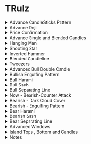 # TRulz
<details>
<summary>Advance CandleSticks Pattern</summary>
<br>

 <img width="1440" alt="image" src="https://user-images.githubusercontent.com/75510135/201461505-2d79fe5e-0e3a-4013-ac02-e1bce8fd42ad.png">
 <img width="1440" alt="image" src="https://user-images.githubusercontent.com/75510135/201461671-ea3c9659-0e09-49c1-a01c-bf49ee598c60.png">
 <img width="1440" alt="image" src="https://user-images.githubusercontent.com/75510135/201461781-9c29fd41-9b7c-4650-83fe-f0d2061fd28f.png">

 - avoid trades 
 - a doji n gap up opening signal=> not to go for buying
 <img width="1440" alt="image" src="https://user-images.githubusercontent.com/75510135/201461907-d8c53401-c0fa-42c0-abcc-5f9433b61699.png">

 - many doji look for trend confirmation 
 <img width="1440" alt="image" src="https://user-images.githubusercontent.com/75510135/201461976-29b4b32b-df1c-46e9-9635-abbd53437a49.png">

- many signals to confirm the move
 <img width="1440" alt="image" src="https://user-images.githubusercontent.com/75510135/201462028-bbed55a9-2fe2-4996-8aa4-ffe4bfae2893.png">

 <img width="1440" alt="image" src="https://user-images.githubusercontent.com/75510135/201462252-4e10c126-245e-4eb6-8e24-c63d4563cdf1.png">

 <img width="1440" alt="image" src="https://user-images.githubusercontent.com/75510135/201462422-afe7e4e1-8543-431c-b902-fef536df37f9.png">

 - quote 
 <img width="1551" alt="image" src="https://user-images.githubusercontent.com/75510135/201462436-90ee7b4f-70d3-4024-8323-52a37fc00833.png">

- signals to watch
<img width="1551" alt="image" src="https://user-images.githubusercontent.com/75510135/201462554-ec708bb9-2aa6-4db0-9042-8d37f6d33c31.png">

- Note # Bullish Engulfing Pattern confirms the SUPPORT
<img width="1551" alt="image" src="https://user-images.githubusercontent.com/75510135/201462684-0badef3e-04b5-4d3e-96f2-49a792db53bd.png">

- note # Bearish Engulfing Pattern
<img width="1507" alt="image" src="https://user-images.githubusercontent.com/75510135/201462748-c2c4e899-aab2-4091-b301-4c8261f58e64.png">

<img width="1551" alt="image" src="https://user-images.githubusercontent.com/75510135/201462751-16bdb16c-f2c1-445b-870b-037e1b3aee18.png">


 
 
  
</details>


<details>
<summary>Advance Doji</summary>
<br>

  <img width="1551" alt="image" src="https://user-images.githubusercontent.com/75510135/201463054-3696d92f-e6fb-46e7-af73-f01e7f7f5ded.png">

 <img width="1551" alt="image" src="https://user-images.githubusercontent.com/75510135/201463071-63b8f936-331a-4d6b-af9b-639c94bde7b9.png">

 <img width="1551" alt="image" src="https://user-images.githubusercontent.com/75510135/201463124-a34f970a-6eba-4a9f-8cab-9a4c363284e5.png">

 - example
 <img width="1551" alt="image" src="https://user-images.githubusercontent.com/75510135/201463166-14b40d16-c6b6-4f0a-8422-b462ed26b6e5.png">

 <img width="1551" alt="image" src="https://user-images.githubusercontent.com/75510135/201463170-dc3aa780-8b8c-4038-a6a4-c0ac26c03bc2.png">

 <img width="1551" alt="image" src="https://user-images.githubusercontent.com/75510135/201463209-74480e21-9ed8-4a28-b0ae-a936a98b7eaa.png">

 <img width="1551" alt="image" src="https://user-images.githubusercontent.com/75510135/201463278-5e2d6715-eddd-447e-9161-c146e6de2409.png">

 <img width="1551" alt="image" src="https://user-images.githubusercontent.com/75510135/201463286-6c3a30b4-2ab5-4c96-83cb-f5c0b1672fd9.png">

 - example
 <img width="1551" alt="image" src="https://user-images.githubusercontent.com/75510135/201463378-46beb620-1140-43cb-82a6-8e390b9f6990.png">

 <img width="1551" alt="image" src="https://user-images.githubusercontent.com/75510135/201464475-62ea86fa-aed7-4e7d-a9c0-fb6a79a8215d.png">

 <img width="1551" alt="image" src="https://user-images.githubusercontent.com/75510135/201464564-078fa411-8f48-4e16-89fe-3fa953a6c6c4.png">
 
 <img width="1551" alt="image" src="https://user-images.githubusercontent.com/75510135/201464593-fe28ab3a-37f0-4cc9-a8dc-854758cb3634.png">

 
 
</details>


<details>
<summary>Price Confirmation</summary>
<br>

 <img width="1551" alt="image" src="https://user-images.githubusercontent.com/75510135/201464786-bf229326-2a42-4d05-a059-77286c4d0d57.png">
 
 <img width="1551" alt="image" src="https://user-images.githubusercontent.com/75510135/201465093-20d64ddc-c4e1-464f-9bb0-cf6fae5c67dd.png">

 <img width="1551" alt="image" src="https://user-images.githubusercontent.com/75510135/201465171-1eaf72fe-3e45-43dd-b029-c77f94b8a2b0.png">

 - example
 <img width="1551" alt="image" src="https://user-images.githubusercontent.com/75510135/201465341-5e764e11-2ea5-41dc-b27a-e71b90aed130.png">
<img width="1551" alt="image" src="https://user-images.githubusercontent.com/75510135/201465412-29c14121-a407-4195-a0d7-1445edda3ecf.png">
<img width="1551" alt="image" src="https://user-images.githubusercontent.com/75510135/201465446-360b91bd-e5fc-4464-8ae1-0b60b4234dfe.png">

 <img width="1551" alt="image" src="https://user-images.githubusercontent.com/75510135/201465524-38c44ed1-702a-4c35-914f-8df3665c586f.png">

 <img width="1551" alt="image" src="https://user-images.githubusercontent.com/75510135/201465548-d5689b3e-ad1e-4552-a394-0eef1e614a3d.png">

 - left one confirmed the move is uptrend
<img width="1551" alt="image" src="https://user-images.githubusercontent.com/75510135/201465708-f1ab2d8f-d762-456f-a9b8-539dc17a775f.png">
 
 <img width="1551" alt="image" src="https://user-images.githubusercontent.com/75510135/201465687-e404cfec-d429-4960-bf2b-1deb6460bd55.png">

 <img width="1551" alt="image" src="https://user-images.githubusercontent.com/75510135/201465994-7a1e8e28-fefd-4d12-a67b-3aa1d634669d.png">

 
 - Doji & momentum
 <img width="1551" alt="image" src="https://user-images.githubusercontent.com/75510135/201466038-28a58022-8d1d-4d16-a10a-b7299321c46a.png">

 <img width="1551" alt="image" src="https://user-images.githubusercontent.com/75510135/201466052-8f193cc8-af30-425b-b91a-c2093c4ba6fc.png">

 - price target
 <img width="1551" alt="image" src="https://user-images.githubusercontent.com/75510135/201466128-231f9771-d660-44b1-b17a-a8e551071397.png">

 
  
</details>



<details>
<summary>Advance Single and Blended Candles </summary>
<br>

 <img width="1549" alt="image" src="https://user-images.githubusercontent.com/75510135/201466745-ecfcf22b-2035-4c32-8c6d-1a0ff760da94.png">

 <img width="1549" alt="image" src="https://user-images.githubusercontent.com/75510135/201466817-c62a4fb7-c1cf-47e7-b018-5dd7073f2a18.png">

 <img width="1549" alt="image" src="https://user-images.githubusercontent.com/75510135/201466862-35976927-68cc-4c31-b963-74af0d2e6fb4.png">

 <img width="1549" alt="image" src="https://user-images.githubusercontent.com/75510135/201466943-f45de2d9-a1ce-48b2-bfb5-12e1aa7490e9.png">

 <img width="1549" alt="image" src="https://user-images.githubusercontent.com/75510135/201467229-a613ad53-a175-4d00-a902-11418bda4cab.png">

 - Single side candles
 <img width="1549" alt="image" src="https://user-images.githubusercontent.com/75510135/201467351-3b08797b-b23b-4c45-94b9-980762da5a2c.png">

 <img width="1549" alt="image" src="https://user-images.githubusercontent.com/75510135/201476622-697f2ede-19c0-45c6-ba00-b6bc4105048b.png">

 <img width="1549" alt="image" src="https://user-images.githubusercontent.com/75510135/201476686-29241de9-3cac-4bfa-9c8d-a7cb5c18957b.png">
 <img width="1549" alt="image" src="https://user-images.githubusercontent.com/75510135/201476783-265cf84b-389b-468e-ad96-b62d71756c1e.png">
 - example
 <img width="1549" alt="image" src="https://user-images.githubusercontent.com/75510135/201476847-8ea0facd-c4c4-4e71-9e9c-fd116f1402ef.png">

 <img width="1549" alt="image" src="https://user-images.githubusercontent.com/75510135/201476886-67982d1b-d421-413a-85f0-54f3e8fbc6ec.png">

 <img width="1549" alt="image" src="https://user-images.githubusercontent.com/75510135/201476948-ded70b77-7794-479a-9afd-7e2f82e486e8.png">

 <img width="1549" alt="image" src="https://user-images.githubusercontent.com/75510135/201477029-708adc04-5734-40d2-8900-ac4aad99a7a0.png">

 <img width="1549" alt="image" src="https://user-images.githubusercontent.com/75510135/201477183-4e4d057b-ebb8-4d12-b8d7-f96a1a89d0cd.png">

 <img width="1549" alt="image" src="https://user-images.githubusercontent.com/75510135/201477213-89b70ad9-8a23-41d2-b1f9-5cb1b84aac29.png">

 
  
</details>


<details>
<summary>Hanging Man</summary>
<br>

  <img width="1549" alt="image" src="https://user-images.githubusercontent.com/75510135/201477235-a1708adb-2c14-481d-b6fa-f1164d4eb4ba.png">

  <img width="1549" alt="image" src="https://user-images.githubusercontent.com/75510135/201477265-c2489187-e9f8-415e-bde9-8c1742a5ccbf.png">

 - example
 <img width="1549" alt="image" src="https://user-images.githubusercontent.com/75510135/201477405-f2517514-8601-4e8a-a972-1dd3f3a97f27.png">

 
  
</details>


<details>
<summary>Shooting Star</summary>
<br>

  <img width="1549" alt="image" src="https://user-images.githubusercontent.com/75510135/201477446-04521aaf-a6ad-4692-9c41-5535961a6dfd.png">
  
 <img width="1549" alt="image" src="https://user-images.githubusercontent.com/75510135/201477583-07f3acaa-cc7c-4511-b0bd-3b044f9d632d.png">

 - example
 <img width="1549" alt="image" src="https://user-images.githubusercontent.com/75510135/201477691-290fd478-9ea1-4980-a84e-c2c76ae19f1f.png">

 <img width="1549" alt="image" src="https://user-images.githubusercontent.com/75510135/201477902-eb7dd379-d4d8-4839-b4d9-2f5a1c669df7.png">

 <img width="1549" alt="image" src="https://user-images.githubusercontent.com/75510135/201478139-2eca212e-4a29-4b0a-8c3d-839661221fb5.png">

 <img width="1549" alt="image" src="https://user-images.githubusercontent.com/75510135/201478153-b45fe3bc-d51d-41bf-b16c-2b55a3047fa0.png">

 <img width="1549" alt="image" src="https://user-images.githubusercontent.com/75510135/201478263-e1d680ef-6eca-42bd-ae9c-88d382b0901a.png">

 - exceptional as price confirmation is not there
 <img width="1549" alt="image" src="https://user-images.githubusercontent.com/75510135/201477814-d002e904-3b03-4bf7-a041-9ec3a81fb245.png">

 
</details>

<details>
<summary>Inverted Hammer</summary>
<br>

  <img width="1549" alt="image" src="https://user-images.githubusercontent.com/75510135/201478285-ff9af8f7-372e-446b-99af-bc5c67c05e56.png">

 <img width="1549" alt="image" src="https://user-images.githubusercontent.com/75510135/201478346-e5ca8b4f-52a4-4b0f-bab0-381209210645.png">

 - example
 <img width="1549" alt="image" src="https://user-images.githubusercontent.com/75510135/201478377-d78620f4-1fda-435b-9f37-26391e7b1dff.png">

 
</details>

<details>
<summary>Blended Candleline</summary>
<br>

  <img width="1549" alt="image" src="https://user-images.githubusercontent.com/75510135/201478523-80ba482b-2be7-45d6-b169-f6a8f1e6381d.png">

  <img width="1549" alt="image" src="https://user-images.githubusercontent.com/75510135/201478552-08847409-2264-4fe9-9e62-641aed3fcdfc.png">

 <img width="1549" alt="image" src="https://user-images.githubusercontent.com/75510135/201478664-58e209b0-fe86-4dbd-9d29-2c7e9141d143.png">

 <img width="1549" alt="image" src="https://user-images.githubusercontent.com/75510135/201478810-334c9224-e5e4-4f32-9355-4b7adb45606a.png">

 
</details>

<details>
<summary>Tweezers</summary>
<br>

  <img width="1549" alt="image" src="https://user-images.githubusercontent.com/75510135/201478993-a52f2e48-3988-4d79-8869-00297baaea2d.png">

  <img width="1549" alt="image" src="https://user-images.githubusercontent.com/75510135/201479143-774d7657-eecb-4434-90e9-c7c0e1a36c07.png">

   - example
  <img width="1549" alt="image" src="https://user-images.githubusercontent.com/75510135/201479242-5cda44c0-2eae-4ce3-aa62-e3faf493a402.png">
  
 <img width="1549" alt="image" src="https://user-images.githubusercontent.com/75510135/201479375-32db128f-8c46-42cd-aa29-8378343954f3.png">

 <img width="1549" alt="image" src="https://user-images.githubusercontent.com/75510135/201479444-4423df02-889a-4439-bc9c-88465ad3dd44.png">

 
</details>


<details>
<summary>Advanced Bull Double Candle</summary>
<br>

 <img width="1485" alt="image" src="https://user-images.githubusercontent.com/75510135/201479813-d962e0a0-18bd-4af9-97c5-bae272e48376.png">

 <img width="1485" alt="image" src="https://user-images.githubusercontent.com/75510135/201479908-edc8d591-bb3e-4ad7-ba1b-0f31807961ea.png">
 
 <img width="1441" alt="image" src="https://user-images.githubusercontent.com/75510135/201480044-50212f47-47a4-451a-bcf0-d3f0c72c1c15.png">

 - example
 <img width="1485" alt="image" src="https://user-images.githubusercontent.com/75510135/201480059-70943bc3-4b3d-4028-99df-0e66dc3115f9.png">

 <img width="1485" alt="image" src="https://user-images.githubusercontent.com/75510135/201480117-a98849d9-9e6b-44db-bdef-84dd3bf4cc97.png">

 <img width="1485" alt="image" src="https://user-images.githubusercontent.com/75510135/201480316-e9039146-0812-4e1d-89bd-c5adcf3b0e01.png">

 <img width="1485" alt="image" src="https://user-images.githubusercontent.com/75510135/201501031-7cda1589-4b3b-4af2-b655-9027a903415f.png">

 - example
 <img width="1485" alt="image" src="https://user-images.githubusercontent.com/75510135/201501060-b04def9e-360b-4a6a-b389-b20b5b1616f3.png">

 
 <img width="1485" alt="image" src="https://user-images.githubusercontent.com/75510135/201501112-99af1711-2265-4f00-ae7b-443da72d5da0.png">

 
 <img width="1485" alt="image" src="https://user-images.githubusercontent.com/75510135/201501134-ce3a4804-eb8e-4cfa-8957-6169c1a3edb2.png">

 
 <img width="1485" alt="image" src="https://user-images.githubusercontent.com/75510135/201501186-6393eae2-bcd6-444b-bdbb-1c3b8333f0ce.png">

 
 
</details>


<details>
<summary>Bullish Engulfing Pattern</summary>
<br>

  <img width="1485" alt="image" src="https://user-images.githubusercontent.com/75510135/201501205-6e7cf443-e77c-4658-9bfe-89ce554bfc3b.png">

 <img width="1485" alt="image" src="https://user-images.githubusercontent.com/75510135/201501260-9ef9c300-212b-4bd3-a58a-b806b8c49d5d.png">

 - trend importance
 <img width="1485" alt="image" src="https://user-images.githubusercontent.com/75510135/201501333-e3b4c572-03a0-4e20-aef4-0ec41ddd7dc6.png">

 - example
 <img width="1485" alt="image" src="https://user-images.githubusercontent.com/75510135/201501384-6d1e8d3c-c11e-4405-ad79-9118a8068cd4.png">

 <img width="1485" alt="image" src="https://user-images.githubusercontent.com/75510135/201501459-77f98e30-3a16-4ea9-a46d-07b1e7a4a0ac.png">
 
 <img width="1485" alt="image" src="https://user-images.githubusercontent.com/75510135/201501480-53ae3f1f-665a-4ecd-92ed-26d47e83d728.png">

 <img width="1485" alt="image" src="https://user-images.githubusercontent.com/75510135/201501584-543a243e-9e3c-47fc-bf6b-73434c224975.png">

 
</details>



<details>
<summary>Bull Harami</summary>
<br>

    <img width="1485" alt="image" src="https://user-images.githubusercontent.com/75510135/201501608-5d890257-4ad9-444c-a108-d9aa0e4307ee.png">
    <img width="1485" alt="image" src="https://user-images.githubusercontent.com/75510135/201502423-0f514539-b1fd-4fb7-b2cf-f6892452b21f.png">

    - example
   <img width="1485" alt="image" src="https://user-images.githubusercontent.com/75510135/201502496-47ee2f9c-d46c-495c-8f88-856ce83a79b6.png">
 
   <img width="1485" alt="image" src="https://user-images.githubusercontent.com/75510135/201502566-2236e42a-caa5-43b4-bec7-3ac6b1fc595e.png">

   <img width="1485" alt="image" src="https://user-images.githubusercontent.com/75510135/201502599-810b6a83-b275-40f8-bcd5-c8f230fee201.png">

 
</details>


<details>
<summary>Bull Sash</summary>
<br>
 
  <img width="1485" alt="image" src="https://user-images.githubusercontent.com/75510135/201502616-de1f3eb7-9337-4b3d-98a4-52c5b5bee968.png">

  <img width="1485" alt="image" src="https://user-images.githubusercontent.com/75510135/201502667-105ba863-465f-4202-94dd-819f878c0813.png">

  - example
 <img width="1485" alt="image" src="https://user-images.githubusercontent.com/75510135/201502711-a7309500-3a96-4040-8381-365a135ca8b5.png">

 <img width="1485" alt="image" src="https://user-images.githubusercontent.com/75510135/201502738-43b27bd8-9ba0-4ee1-bac8-dd67745a2489.png">

 
</details>

<details>
<summary>Bull Separating Line</summary>
<br>

   <img width="1485" alt="image" src="https://user-images.githubusercontent.com/75510135/201502768-3cfa2065-4b8a-4913-8e7c-9d9901e94434.png">
   <img width="1485" alt="image" src="https://user-images.githubusercontent.com/75510135/201502871-cb259bbb-a69e-40a9-96a4-de262be759ed.png">
   
   - example
    <img width="1485" alt="image" src="https://user-images.githubusercontent.com/75510135/201502912-ef3c916c-7bd3-408a-b684-e9338ab4879b.png">

    - this trade should not be taken
    <img width="1485" alt="image" src="https://user-images.githubusercontent.com/75510135/201502972-d4671bee-b07b-4aa9-a77c-a19df4131468.png">

    <img width="1485" alt="image" src="https://user-images.githubusercontent.com/75510135/201503010-483afc42-7bc6-4793-a1de-2053b9ef4cef.png">

   <img width="1485" alt="image" src="https://user-images.githubusercontent.com/75510135/201503020-41837c99-0231-4208-916e-6fc77ee16017.png">

   
</details>



<details>
<summary>Now - Bearish-Counter Attack</summary>
<br>

 
   <img width="1483" alt="image" src="https://user-images.githubusercontent.com/75510135/201503197-04f1fb9f-4ab2-4078-99d3-90146f78447d.png">
   <img width="1483" alt="image" src="https://user-images.githubusercontent.com/75510135/201503269-376dba43-9e56-49b5-94bd-3e854cfdfd8c.png">

   - example
   <img width="1483" alt="image" src="https://user-images.githubusercontent.com/75510135/201503284-c721cf08-4bb4-4a68-89a4-e225bdc384fb.png">

 
   
 
</details>



<details>
<summary>Bearish - Dark Cloud Cover</summary>
<br>

  <img width="1483" alt="image" src="https://user-images.githubusercontent.com/75510135/201503338-3b93e4ad-bff3-4215-8bff-533ff97ccf2d.png">
  <img width="1483" alt="image" src="https://user-images.githubusercontent.com/75510135/201503430-d0a21dbb-9461-4392-840c-554fb8360783.png">

  - example
  <img width="1483" alt="image" src="https://user-images.githubusercontent.com/75510135/201503463-ed5617c1-0546-45ca-9d37-47b4e7dd9e0c.png">

 <img width="1483" alt="image" src="https://user-images.githubusercontent.com/75510135/201503486-5b8dac9c-c8ba-420c-8591-fe30a9341e12.png">

 <img width="1483" alt="image" src="https://user-images.githubusercontent.com/75510135/201503524-2abc0912-6ae4-4cde-a0a8-9f2649c1c1c3.png">

 <img width="1483" alt="image" src="https://user-images.githubusercontent.com/75510135/201503644-d9467c7e-81b5-4980-a47b-aa1c02df5c75.png">
 
 <img width="1483" alt="image" src="https://user-images.githubusercontent.com/75510135/201503741-fc5aace1-d286-46e3-8c4b-9ea35364482f.png">

 <img width="1483" alt="image" src="https://user-images.githubusercontent.com/75510135/201503770-e73f2d59-211b-44c0-b2c6-28cbead7219a.png">

 
</details>

<details>
<summary>Bearish - Engulfing Pattern</summary>
<br>

   <img width="1483" alt="image" src="https://user-images.githubusercontent.com/75510135/201503776-d9c0c564-131d-4527-8914-8cec92873552.png">

   <img width="1483" alt="image" src="https://user-images.githubusercontent.com/75510135/201503798-393869ae-b468-4941-9936-73526af3f1af.png">

   - example 
   <img width="1483" alt="image" src="https://user-images.githubusercontent.com/75510135/201503822-c7cc571f-b5cb-47f5-90f0-0f380991beaf.png">

   <img width="1483" alt="image" src="https://user-images.githubusercontent.com/75510135/201503913-47d7983b-1600-479b-bab5-845916af7bcc.png">

   <img width="1483" alt="image" src="https://user-images.githubusercontent.com/75510135/201503963-8dd031a4-cfe2-4317-bab8-85e6850f1e43.png">

   <img width="1483" alt="image" src="https://user-images.githubusercontent.com/75510135/201503996-4bfe2d18-288c-46f3-aa03-f0c71181ae43.png">

   <img width="1483" alt="image" src="https://user-images.githubusercontent.com/75510135/201504032-2113f7bc-b8f8-4e39-b0e2-0c3b580c8fc0.png">
   <img width="1483" alt="image" src="https://user-images.githubusercontent.com/75510135/201504085-048a95f1-379f-4917-84b6-fb6d4aef1ffc.png">

   <img width="1483" alt="image" src="https://user-images.githubusercontent.com/75510135/201504113-c4940eac-5e17-4ea1-a747-13381226f939.png">

 

</details>


<details>
<summary>Bear Harami</summary>
<br>
 
   <img width="1483" alt="image" src="https://user-images.githubusercontent.com/75510135/201504151-78fee6de-c8c8-4533-b8e2-72cafc50c2b8.png">

   <img width="1483" alt="image" src="https://user-images.githubusercontent.com/75510135/201504175-e22a72a4-2c05-4847-a250-68ef330dc0b6.png">

   - example 
   <img width="1483" alt="image" src="https://user-images.githubusercontent.com/75510135/201504197-61762b65-ad55-4be9-8973-46e61e0ba700.png">

   
</details>
 


<details>
<summary>Bearish Sash</summary>
<br>

   <img width="1483" alt="image" src="https://user-images.githubusercontent.com/75510135/201504267-95199366-3b0f-499e-ab54-51497e96027a.png">
   <img width="1483" alt="image" src="https://user-images.githubusercontent.com/75510135/201504276-6246650f-3477-482d-b9f9-e16acad3bf28.png">

   - example
   <img width="1483" alt="image" src="https://user-images.githubusercontent.com/75510135/201504301-e65566e3-46bb-46f2-aabf-24f145f4d992.png">

   <img width="1483" alt="image" src="https://user-images.githubusercontent.com/75510135/201504308-09d538a8-1504-4e72-9e33-9c0aa2318e15.png">

   <img width="1483" alt="image" src="https://user-images.githubusercontent.com/75510135/201504339-a06207de-ef9a-4bfe-98c9-635ec28ab736.png">

   
  
</details>



<details>
<summary>Bear Separating Line</summary>
<br>

    <img width="1483" alt="image" src="https://user-images.githubusercontent.com/75510135/201504378-2a3540fd-225a-4312-b3fc-bed835bd4aba.png">
    <img width="1483" alt="image" src="https://user-images.githubusercontent.com/75510135/201504439-b52e68af-8414-44b2-9dab-f1db93d993e2.png">

    - example
    <img width="1483" alt="image" src="https://user-images.githubusercontent.com/75510135/201504469-9e25e811-b4d7-4eeb-a925-8133721cccf5.png">

    <img width="1483" alt="image" src="https://user-images.githubusercontent.com/75510135/201504472-769fca82-30ae-4d66-a4a2-679fe49f4e61.png">

    <img width="1483" alt="image" src="https://user-images.githubusercontent.com/75510135/201504493-a7154499-2719-425a-b678-a0fd0228f09f.png">

    
</details>




<details>
<summary>Advanced Windows</summary>
<br>

  <img width="1483" alt="image" src="https://user-images.githubusercontent.com/75510135/201504550-7fac360b-dc83-461b-b717-08fdc033ed3a.png">

  <img width="1483" alt="image" src="https://user-images.githubusercontent.com/75510135/201504602-c038e090-8611-4146-981b-4dfabbe81eac.png">

  - example
   <img width="1483" alt="image" src="https://user-images.githubusercontent.com/75510135/201504630-7439130a-a3db-4854-8a6d-f82450949ff4.png">

   <img width="1483" alt="image" src="https://user-images.githubusercontent.com/75510135/201504643-05013813-2014-44a3-900d-f7f6dbc18f26.png">
   <img width="1483" alt="image" src="https://user-images.githubusercontent.com/75510135/201504675-8a285920-5781-4bd9-99c5-b28e559d0584.png">

   <img width="1483" alt="image" src="https://user-images.githubusercontent.com/75510135/201504717-da6b5f95-dc2d-4ab2-b7c6-7ad4820bbe9b.png">

   <img width="1483" alt="image" src="https://user-images.githubusercontent.com/75510135/201504774-cb343fbb-e4c8-4cc9-b888-18038c86f5b9.png">

   <img width="1483" alt="image" src="https://user-images.githubusercontent.com/75510135/201504823-33e75720-a9a3-411f-83ba-f1c180a0c4b5.png">
   
   <img width="1483" alt="image" src="https://user-images.githubusercontent.com/75510135/201504944-745e058b-f6ce-4713-8ae0-a3a87da11794.png">

   <img width="1483" alt="image" src="https://user-images.githubusercontent.com/75510135/201505024-95513076-1654-4972-9064-7497a8d8172c.png">

 
  -  Window continuation
   <img width="1483" alt="image" src="https://user-images.githubusercontent.com/75510135/201505313-4bc1cddc-9743-4be4-9670-bfe550c9f263.png">

   <img width="1483" alt="image" src="https://user-images.githubusercontent.com/75510135/201505354-a064768e-725f-4d12-8832-7ef7d0ee4450.png">

   
   
</details>




<details>
<summary>Island Tops , Bottom and Candles</summary>
<br>

   <img width="1483" alt="image" src="https://user-images.githubusercontent.com/75510135/201505051-3aab03d5-7d06-4289-afb2-bae1d8a829e4.png">

   <img width="1483" alt="image" src="https://user-images.githubusercontent.com/75510135/201505110-5f02de3a-0b1c-4ec0-a87c-fd559dc7acb4.png">

   - example 
   <img width="1483" alt="image" src="https://user-images.githubusercontent.com/75510135/201505184-be7b607f-a833-4b62-a5a0-6520341d92e6.png">
   
   <img width="1483" alt="image" src="https://user-images.githubusercontent.com/75510135/201505212-e4732cb0-8c55-43eb-90d8-84d9cb3f46fd.png">

   <img width="1483" alt="image" src="https://user-images.githubusercontent.com/75510135/201505258-b77bd714-4c2c-49d5-a50e-e4aa70a109fd.png">

   <img width="1483" alt="image" src="https://user-images.githubusercontent.com/75510135/201505289-b88802c6-7af2-45b5-a814-503d98874bc5.png">

 
   
</details>





<details>
<summary>Notes</summary>
<br>
 -  think about Risk/Reward, Trend & Type(candleStick formation)
 -  if resitance is broken then it acts like a support in case of a breakout
 -  Bullish Engulfing Pattern confirms the SUPPORT 
 -  Bearish Engulfing Pattern confirms the Resistance
 
 <img width="1549" alt="image" src="https://user-images.githubusercontent.com/75510135/201478401-373c2070-b988-4ea5-9e4c-efd1d2c2eefd.png">
 <img width="1483" alt="image" src="https://user-images.githubusercontent.com/75510135/201503183-d59aaa3e-d7e8-43fc-9e2f-2172b17d6f9b.png">
 <img width="1483" alt="image" src="https://user-images.githubusercontent.com/75510135/201504842-aee2a3f6-a991-495c-ba2f-52fbc510074f.png">



 
</details>




